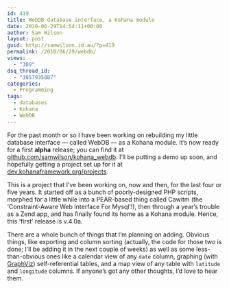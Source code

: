 ```yaml
---
id: 419
title: WebDB database interface, a Kohana module
date: 2010-06-29T14:54:11+00:00
author: Sam Wilson
layout: post
guid: http://samwilson.id.au/?p=419
permalink: /2010/06/29/webdb/
views:
  - "389"
dsq_thread_id:
  - "3857935887"
categories:
  - Programming
tags:
  - databases
  - Kohana
  - WebDB
---
```

For the past month or so I have been working on rebuilding my little database interface — called WebDB — as a Kohana module. It’s now ready for a first **alpha** release; you can find it at [github.com/samwilson/kohana_webdb](http://github.com/samwilson/kohana_webdb). I’ll be putting a demo up soon, and hopefully getting a project set up for it at [dev.kohanaframework.org/projects](http://dev.kohanaframework.org/projects).

This is a project that I’ve been working on, now and then, for the last four or five years. It started off as a bunch of poorly-designed PHP scripts, morphed for a little while into a PEAR-based thing called Cawitm (the ‘Constraint-Aware Web Interface For Mysql’!), then through a year’s trouble as a Zend app, and has finally found its home as a Kohana module. Hence, this ‘first’ release is v.4.0a.

There are a whole bunch of things that I’m planning on adding. Obvious things, like exporting and column sorting (actually, the code for those two is done; I’ll be adding it in the next couple of weeks) as well as some less-than-obvious ones like a calendar view of any `date` column, graphing (with [GraphViz](http://www.graphviz.org/)) self-referential tables, and a map view of any table with `latitude` and `longitude` columns. If anyone’s got any other thoughts, I’d love to hear them.